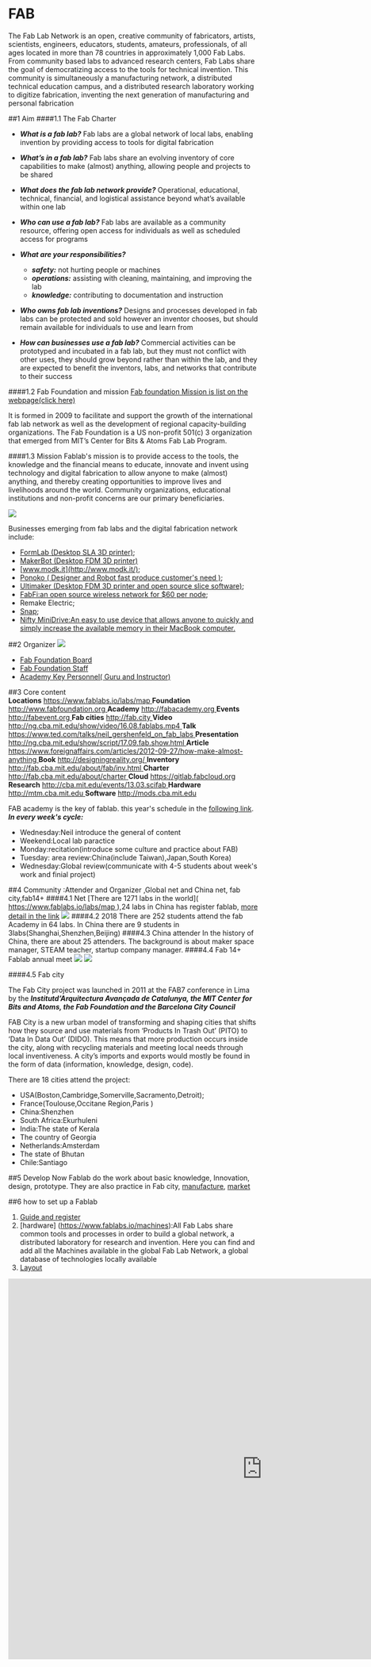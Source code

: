 # FAB
The Fab Lab Network is an open, creative community of fabricators, artists, scientists, engineers, educators, students, amateurs, professionals, of all ages located in more than 78 countries in approximately 1,000 Fab Labs. From community based labs to advanced research centers, Fab Labs share the goal of democratizing access to the tools for technical invention. This community is simultaneously a manufacturing network, a distributed technical education campus, and a distributed research laboratory working to digitize fabrication, inventing the next generation of manufacturing and personal fabrication

##1 Aim
####1.1 The Fab Charter
*   ***What is a fab lab?***  Fab labs are a global network of local labs, enabling invention by providing access to tools for digital fabrication
* ***What’s in a fab lab?*** Fab labs share an evolving inventory of core capabilities to make (almost) anything, allowing people and projects to be shared
* ***What does the fab lab network provide?*** Operational, educational, technical, financial, and logistical assistance beyond what’s available within one lab
* ***Who can use a fab lab?*** Fab labs are available as a community resource, offering open access for individuals as well as scheduled access for programs
* ***What are your responsibilities?***
    * ***safety:*** not hurting people or machines
    * ***operations:*** assisting with cleaning, maintaining, and improving the lab
    * ***knowledge:*** contributing to documentation and instruction

* ***Who owns fab lab inventions?*** Designs and processes developed in fab labs can be protected and sold however an inventor chooses, but should remain available for individuals to use and learn from
* ***How can businesses use a fab lab?*** Commercial activities can be prototyped and incubated in a fab lab, but they must not conflict with other uses, they should grow beyond rather than within the lab, and they are expected to benefit the inventors, labs, and networks that contribute to their success

####1.2 Fab Foundation and mission
[Fab foundation Mission is list on the webpage(click here)](http://www.fabfoundation.org/index.php/about-fab-foundation/index.html) 

It is formed in 2009 to facilitate and support the growth of the international fab lab network as well as the development of regional capacity-building organizations. The Fab Foundation is a US non-profit 501(c) 3 organization that emerged from MIT’s Center for Bits & Atoms Fab Lab Program. 


####1.3 Mission
Fablab's mission is to provide access to the tools, the knowledge and the financial means to educate, innovate and invent using technology and digital fabrication to allow anyone to make (almost) anything, and thereby creating opportunities to improve lives and livelihoods around the world. Community organizations, educational institutions and non-profit concerns are our primary beneficiaries.

![](https://ws3.sinaimg.cn/large/006tNc79gy1fr4el62vn3j31kw0lvhdu.jpg)


Businesses emerging from fab labs and the digital fabrication network include:

*  [FormLab (Desktop SLA 3D printer)](https://formlabs.com/);
* [MakerBot (Desktop FDM 3D printer)](https://www.makerbot.com)
* [www.modk.it](http://www.modk.it/);
* [Ponoko ( Designer and Robot fast produce customer's need )](https://www.ponoko.com/);
* [Ultimaker (Desktop FDM 3D printer and open source  slice software)](https://ultimaker.com);
* [FabFi:an open source wireless network for $60 per node](https://www.geek.com/chips/fabfi-an-open-source-wireless-network-for-60-per-node-1395747/);
* Remake Electric;
* [Snap](https://www.snap.com/);
* [Nifty MiniDrive:An easy to use device that allows anyone to quickly and simply increase the available memory in their MacBook computer.]( http://www.kickstarter.com/projects/1342319572/the-nifty-minidrive)

##2 Organizer
![](https://ws2.sinaimg.cn/large/006tNc79ly1fr4jjpdkmmj31kw18ptjx.jpg)
* [Fab Foundation Board](http://www.fabfoundation.org/index.php/about-fab-foundation/index.html)
* [Fab Foundation Staff](http://www.fabfoundation.org/index.php/about-fab-foundation/index.html)
* [Academy Key Personnel( Guru and Instructor)](http://fabacademy.org/2018/docs/FabAcademy-Handbook/academy_roles_and_key_personnel.html)


##3 Core content   
**Locations**  [ https://www.fablabs.io/labs/map ](https://www.fablabs.io/labs/map)
**Foundation**[ http://www.fabfoundation.org ](http://www.fabfoundation.org)
**Academy**  [ http://fabacademy.org ](http://fabacademy.org)
**Events**  [ http://fabevent.org ](http://fabevent.org)
**Fab cities**  [ http://fab.city ]( http://fab.city)
**Video**  [ http://ng.cba.mit.edu/show/video/16.08.fablabs.mp4 ](http://ng.cba.mit.edu/show/video/16.08.fablabs.mp4)
**Talk**  [ https://www.ted.com/talks/neil_gershenfeld_on_fab_labs ](https://www.ted.com/talks/neil_gershenfeld_on_fab_labs)
**Presentation**  [ http://ng.cba.mit.edu/show/script/17.09.fab.show.html ](http://ng.cba.mit.edu/show/script/17.09.fab.show.html)
**Article**  [ https://www.foreignaffairs.com/articles/2012-09-27/how-make-almost-anything ](https://www.foreignaffairs.com/articles/2012-09-27/how-make-almost-anything)
**Book**  [ http://designingreality.org/ ](http://designingreality.org/)
**Inventory**  [ http://fab.cba.mit.edu/about/fab/inv.html ](http://fab.cba.mit.edu/about/fab/inv.html)
**Charter**  [ http://fab.cba.mit.edu/about/charter ](http://fab.cba.mit.edu/about/charter)
**Cloud**  [ https://gitlab.fabcloud.org ](https://gitlab.fabcloud.org)
**Research**  [ http://cba.mit.edu/events/13.03.scifab ](http://cba.mit.edu/events/13.03.scifab) 
**Hardware**  [ http://mtm.cba.mit.edu ](http://mtm.cba.mit.edu) 
**Software**  [ http://mods.cba.mit.edu ](http://mods.cba.mit.edu)
  
FAB academy is the key of fablab. this year's schedule in the [following link](http://fab.academany.org/2018/schedule.html).
  ***In every week's cycle:***
  
  * Wednesday:Neil introduce the general of content
  * Weekend:Local lab paractice
  * Monday:recitation(introduce some culture and practice about FAB)
  * Tuesday: area review:China(include Taiwan),Japan,South Korea)
  * Wednesday:Global review(communicate with 4-5 students about week's work and finial project)
    

  
  
  
  
  
  
  
##4 Community :Attender and Organizer ,Global  net and China net, fab city,fab14+
####4.1 Net
[There are 1271 labs in the world]([ https://www.fablabs.io/labs/map ](https://www.fablabs.io/labs/map)),24 labs in China has register fablab, [more detail in the link](https://www.fablabs.io/labs?country=cn)
![](https://ws4.sinaimg.cn/large/006tNc79gy1fr4g5ivbsoj31kw0vskj2.jpg)
####4.2 2018 
There are 252 students attend the fab Academy in 64 labs. In China there are 9 students in 3labs(Shanghai,Shenzhen,Beijing)
####4.3 China attender
In the history of China, there are about 25 attenders. The background is about maker space manager,  STEAM teacher, startup company manager.
####4.4 Fab 14+
Fablab annual meet
![](https://ws2.sinaimg.cn/large/006tNc79ly1fr4iu5woryj31kw0puwkn.jpg)
![](https://ws2.sinaimg.cn/large/006tNc79ly1fr4iu78no2j31kw0x7tej.jpg)


####4.5 Fab city


The Fab City project was launched in 2011 at the FAB7 conference in Lima by the ***Institutd’Arquitectura Avançada de Catalunya, the MIT Center for Bits and Atoms, the Fab Foundation and the Barcelona City Council***

FAB City is a new urban model of transforming and shaping cities that shifts how they source and use materials from ‘Products In Trash Out’ (PITO) to ‘Data In Data Out’ (DIDO). This means that more production occurs inside the city, along with recycling materials and meeting local needs through local inventiveness. A city’s imports and exports would mostly be found in the form of data (information, knowledge, design, code).

There are 18 cities attend the project:

* USA(Boston,Cambridge,Somerville,Sacramento,Detroit);
* France(Toulouse,Occitane Region,Paris )
* China:Shenzhen
* South Africa:Ekurhuleni
* India:The state of Kerala
* The country of Georgia
* Netherlands:Amsterdam
* The state of Bhutan
* Chile:Santiago



 
##5 Develop
Now Fablab  do the work about basic knowledge,  Innovation, design, prototype. 
They are also practice in Fab city,  [manufacture](https://make.works/), [market](http://market.fablabs.io/)

##6 how to set up a Fablab
1. [Guide and register ](http://www.fabfoundation.org/index.php/setting-up-a-fab-lab/index.html)
2. [hardware] (https://www.fablabs.io/machines):All Fab Labs share common tools and processes in order to build a global network, a distributed laboratory for research and invention. Here you can find and add all the Machines available in the global Fab Lab Network, a global database of technologies locally available
3. [Layout](https://a360.co/2wmHVpj)
<iframe src="https://myhub.autodesk360.com/ue28cacf9/shares/public/SHabee1QT1a327cf2b7a64135bb75dc3708d?mode=embed" width="1024" height="768" allowfullscreen="true" webkitallowfullscreen="true" mozallowfullscreen="true"  frameborder="0"></iframe>



